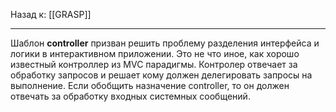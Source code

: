 Назад к: [[GRASP]]

---
Шаблон **сontroller** призван решить проблему разделения интерфейса и логики в интерактивном приложении. Это не что иное, как хорошо известный контроллер из MVC парадигмы. Контролер отвечает за обработку запросов и решает кому должен делегировать запросы на выполнение. Если обобщить назначение сontroller, то он должен отвечать за обработку входных системных сообщений.